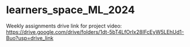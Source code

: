 # learners_space_ML_2024
Weekly assignments
drive link for project video: https://drive.google.com/drive/folders/1dt-5bT4LfOrIx28IFcEyW5LEhUd1-Buo?usp=drive_link
